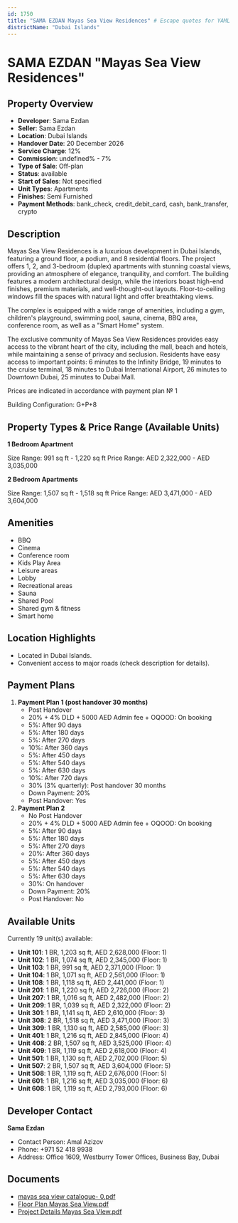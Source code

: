 ```yaml
---
id: 1750
title: "SAMA EZDAN Mayas Sea View Residences" # Escape quotes for YAML string
districtName: "Dubai Islands"
---
```


# SAMA EZDAN "Mayas Sea View Residences"

## Property Overview
- **Developer**: Sama Ezdan
- **Seller**: Sama Ezdan
- **Location**: Dubai Islands
- **Handover Date**: 20 December 2026
- **Service Charge**: 12%
- **Commission**: undefined% - 7%
- **Type of Sale**: Off-plan
- **Status**: available
- **Start of Sales**: Not specified
- **Unit Types**: Apartments
- **Finishes**: Semi Furnished
- **Payment Methods**: bank_check, credit_debit_card, cash, bank_transfer, crypto

## Description
Mayas Sea View Residences is a luxurious development in Dubai Islands, featuring a ground floor, a podium, and 8 residential floors. The project offers 1, 2, and 3-bedroom (duplex) apartments with stunning coastal views, providing an atmosphere of elegance, tranquility, and comfort. The building features a modern architectural design, while the interiors boast high-end finishes, premium materials, and well-thought-out layouts. Floor-to-ceiling windows fill the spaces with natural light and offer breathtaking views.

The complex is equipped with a wide range of amenities, including a gym, children's playground, swimming pool, sauna, cinema, BBQ area, conference room, as well as a "Smart Home" system.

The exclusive community of Mayas Sea View Residences provides easy access to the vibrant heart of the city, including the mall, beach and hotels, while maintaining a sense of privacy and seclusion. Residents have easy access to important points: 6 minutes to the Infinity Bridge, 19 minutes to the cruise terminal, 18 minutes to Dubai International Airport, 26 minutes to Downtown Dubai, 25 minutes to Dubai Mall.

Prices are indicated in accordance with payment plan № 1

Building Configuration: G+P+8

## Property Types & Price Range (Available Units)
**1 Bedroom Apartment**

Size Range: 991 sq ft - 1,220 sq ft
Price Range: AED 2,322,000 - AED 3,035,000

**2 Bedroom Apartments**

Size Range: 1,507 sq ft - 1,518 sq ft
Price Range: AED 3,471,000 - AED 3,604,000

## Amenities
- BBQ
- Cinema
- Conference room
- Kids Play Area
- Leisure areas
- Lobby
- Recreational areas
- Sauna
- Shared Pool
- Shared gym & fitness
- Smart home

## Location Highlights
- Located in Dubai Islands.
- Convenient access to major roads (check description for details).

## Payment Plans
1. **Payment Plan 1 (post handover 30 months)**
   - Post Handover
   - 20% + 4% DLD + 5000 AED Admin fee + OQOOD: On booking
   - 5%: After 90 days
   - 5%: After 180 days
   - 5%: After 270 days
   - 10%: After 360 days
   - 5%: After 450 days
   - 5%: After 540 days
   - 5%: After 630 days
   - 10%: After 720 days
   - 30% (3% quarterly): Post handover 30 months
   - Down Payment: 20%
   - Post Handover: Yes
2. **Payment Plan 2**
   - No Post Handover
   - 20% + 4% DLD + 5000 AED Admin fee + OQOOD: On booking
   - 5%: After 90 days
   - 5%: After 180 days
   - 5%: After 270 days
   - 20%: After 360 days
   - 5%: After 450 days
   - 5%: After 540 days
   - 5%: After 630 days
   - 30%: On handover
   - Down Payment: 20%
   - Post Handover: No

## Available Units
Currently 19 unit(s) available:
- **Unit 101**: 1 BR, 1,203 sq ft, AED 2,628,000 (Floor: 1)
- **Unit 102**: 1 BR, 1,074 sq ft, AED 2,345,000 (Floor: 1)
- **Unit 103**: 1 BR, 991 sq ft, AED 2,371,000 (Floor: 1)
- **Unit 104**: 1 BR, 1,071 sq ft, AED 2,561,000 (Floor: 1)
- **Unit 108**: 1 BR, 1,118 sq ft, AED 2,441,000 (Floor: 1)
- **Unit 201**: 1 BR, 1,220 sq ft, AED 2,726,000 (Floor: 2)
- **Unit 207**: 1 BR, 1,016 sq ft, AED 2,482,000 (Floor: 2)
- **Unit 209**: 1 BR, 1,039 sq ft, AED 2,322,000 (Floor: 2)
- **Unit 301**: 1 BR, 1,141 sq ft, AED 2,610,000 (Floor: 3)
- **Unit 308**: 2 BR, 1,518 sq ft, AED 3,471,000 (Floor: 3)
- **Unit 309**: 1 BR, 1,130 sq ft, AED 2,585,000 (Floor: 3)
- **Unit 401**: 1 BR, 1,216 sq ft, AED 2,845,000 (Floor: 4)
- **Unit 408**: 2 BR, 1,507 sq ft, AED 3,525,000 (Floor: 4)
- **Unit 409**: 1 BR, 1,119 sq ft, AED 2,618,000 (Floor: 4)
- **Unit 501**: 1 BR, 1,130 sq ft, AED 2,702,000 (Floor: 5)
- **Unit 507**: 2 BR, 1,507 sq ft, AED 3,604,000 (Floor: 5)
- **Unit 508**: 1 BR, 1,119 sq ft, AED 2,676,000 (Floor: 5)
- **Unit 601**: 1 BR, 1,216 sq ft, AED 3,035,000 (Floor: 6)
- **Unit 608**: 1 BR, 1,119 sq ft, AED 2,793,000 (Floor: 6)

## Developer Contact
**Sama Ezdan**
- Contact Person: Amal Azizov
- Phone: +971 52 418 9938
- Address: Office 1609, Westburry Tower Offices, Business Bay, Dubai

## Documents
- [mayas sea view catalogue- 0.pdf](https://cdn.geniemap.net/2024/08/26/zNqFXeV5FDDY5iOfr6Tn87mjYU6hO6HQSx2m440p.pdf)
- [Floor Plan Mayas Sea View.pdf](https://cdn.geniemap.net/2024/08/26/YhZXAkxYBjV5okjGsCRv09XrkCvx6RwNPzhBfZma.pdf)
- [Project Details Mayas Sea VIew.pdf](https://cdn.geniemap.net/2024/08/28/sDxRhkeB53fckyMtoMw3gdLN9nsExi5O18QFTwmC.pdf)
